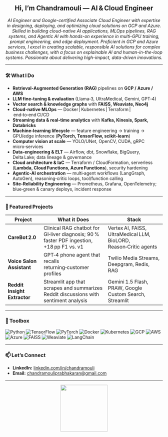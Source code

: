 <!--  Hi there  -->
<h2 align="center">Hi, I’m Chandramouli — AI & Cloud Engineer</h2>

<p align="center">
  <em>AI Engineer and Google-certified Associate Cloud Engineer with expertise in designing, deploying, and optimizing cloud solutions on GCP and Azure. Skilled in building cloud-native AI applications, MLOps pipelines, RAG systems, and Agentic AI with hands-on experience in multi-GPU training, prompt engineering, and edge deployment. Proficient in GCP and Azure services, I excel in creating scalable, responsible AI solutions for complex business challenges, with a focus on explainable AI and human-in-the-loop systems. Passionate about delivering high-impact, data-driven innovations.</em>
</p>

---

### 🛠️ What I Do
- **Retrieval‑Augmented Generation (RAG)** pipelines on **GCP / Azure / AWS**  
- **LLM fine‑tuning & evaluation** (Llama‑3, UltraMedical, Gemini, GPT‑4)  
- **Vector search & knowledge graphs** with **FAISS, Weaviate, Neo4j**  
- **Cloud‑native MLOps** — Docker | Kubernetes | Terraform | end‑to‑end CI/CD  
- **Streaming data & real‑time analytics** with **Kafka, Kinesis, Spark, Databricks**  
- **Machine‑learning lifecycle** — feature engineering → training → GPU/edge inference (**PyTorch, TensorFlow, scikit‑learn**)  
- **Computer vision at scale** — YOLO/UNet, OpenCV, CUDA, gRPC micro‑services  
- **Data‑engineering & ELT** — Airflow, dbt, Snowflake, BigQuery, Delta Lake; data lineage & governance  
- **Cloud architecture & IaC** — Terraform / CloudFormation, serverless (**Lambda, Cloud Functions, Azure Functions**), security hardening  
- **Agentic‑AI orchestration** — multi‑agent workflows (LangGraph, AutoGen), reasoning‑critic loops, tool/function calling  
- **Site‑Reliability Engineering** — Prometheus, Grafana, OpenTelemetry; blue‑green & canary deploys, incident response  

---

### 🚀 Featured Projects
| Project | What it Does | Stack |
|---------|--------------|-------|
| **CareBot 2.0** | Clinical RAG chatbot for GI‑liver diagnosis; 90 % faster PDF ingestion, +18 pp F1 vs. v1 | Vertex AI, FAISS, UltraMedical LLM, BioLORD, Reason‑Critic agents |
| **Voice Salon Assistant** | GPT‑4 phone agent that recalls returning‑customer profiles | Twilio Media Streams, Deepgram, Redis, RAG |
| **Reddit Insight Extractor** | Streamlit app that scrapes and summarizes Reddit discussions with sentiment analysis | Gemini 1.5 Flash, PRAW, Google Custom Search, Streamlit |

---

### 🧰 Toolbox
![Python](https://img.shields.io/badge/Python-3670A0?style=for-the-badge&logo=python&logoColor=white)
![TensorFlow](https://img.shields.io/badge/TensorFlow-FF6F00?style=for-the-badge&logo=tensorflow&logoColor=white)
![PyTorch](https://img.shields.io/badge/PyTorch-ee4c2c?style=for-the-badge&logo=PyTorch&logoColor=white)
![Docker](https://img.shields.io/badge/Docker-2496ED?style=for-the-badge&logo=docker&logoColor=white)
![Kubernetes](https://img.shields.io/badge/Kubernetes-326CE5?style=for-the-badge&logo=kubernetes&logoColor=white)
![GCP](https://img.shields.io/badge/Google%20Cloud-4285F4?style=for-the-badge&logo=googlecloud&logoColor=white)
![AWS](https://img.shields.io/badge/AWS-FF9900?style=for-the-badge&logo=amazonaws&logoColor=white)
![Azure](https://img.shields.io/badge/Azure-0078D4?style=for-the-badge&logo=microsoftazure&logoColor=white)
![FAISS](https://img.shields.io/badge/FAISS-009688?style=for-the-badge)
![Weaviate](https://img.shields.io/badge/Weaviate-00CFAF?style=for-the-badge)
![LangChain](https://img.shields.io/badge/LangChain-000000?style=for-the-badge)

---

### 📫 Let’s Connect
- **LinkedIn:** [linkedin.com/in/chandramouli](https://www.linkedin.com/in/chandramouli-prabhakaran-250a79178/)  
- **Email:** chandramouliprabhakaran@gmail.com  

---

<!-- GitHub Stats -->
<p align="center">
  <img src="https://github-readme-stats.vercel.app/api/top-langs/?username=mouli1508&layout=compact&theme=radical" height="150">
</p>
